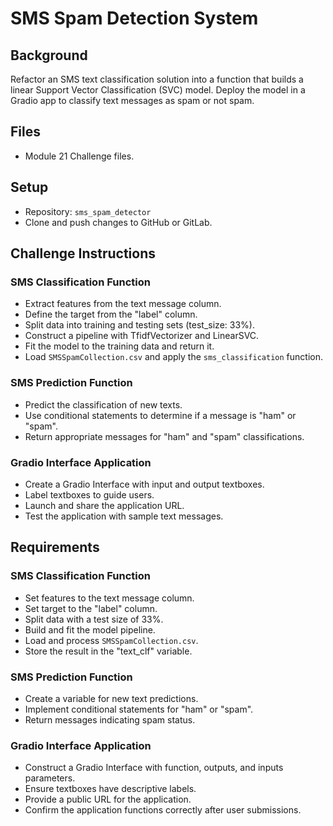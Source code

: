# SMS Spam Detection System

## Background
Refactor an SMS text classification solution into a function that builds a linear Support Vector Classification (SVC) model. Deploy the model in a Gradio app to classify text messages as spam or not spam.

## Files
- Module 21 Challenge files.

## Setup
- Repository: `sms_spam_detector`
- Clone and push changes to GitHub or GitLab.

## Challenge Instructions

### SMS Classification Function
- Extract features from the text message column.
- Define the target from the "label" column.
- Split data into training and testing sets (test_size: 33%).
- Construct a pipeline with TfidfVectorizer and LinearSVC.
- Fit the model to the training data and return it.
- Load `SMSSpamCollection.csv` and apply the `sms_classification` function.

### SMS Prediction Function
- Predict the classification of new texts.
- Use conditional statements to determine if a message is "ham" or "spam".
- Return appropriate messages for "ham" and "spam" classifications.

### Gradio Interface Application
- Create a Gradio Interface with input and output textboxes.
- Label textboxes to guide users.
- Launch and share the application URL.
- Test the application with sample text messages.

## Requirements

### SMS Classification Function
- Set features to the text message column.
- Set target to the "label" column.
- Split data with a test size of 33%.
- Build and fit the model pipeline.
- Load and process `SMSSpamCollection.csv`.
- Store the result in the "text_clf" variable.

### SMS Prediction Function
- Create a variable for new text predictions.
- Implement conditional statements for "ham" or "spam".
- Return messages indicating spam status.

### Gradio Interface Application
- Construct a Gradio Interface with function, outputs, and inputs parameters.
- Ensure textboxes have descriptive labels.
- Provide a public URL for the application.
- Confirm the application functions correctly after user submissions.
